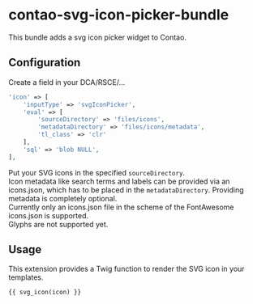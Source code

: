 # contao-svg-icon-picker-bundle

This bundle adds a svg icon picker widget to Contao.

## Configuration

Create a field in your DCA/RSCE/...
```php
'icon' => [
	'inputType' => 'svgIconPicker',
	'eval' => [
		'sourceDirectory' => 'files/icons',
		'metadataDirectory' => 'files/icons/metadata',
		'tl_class' => 'clr'
	],
	'sql' => 'blob NULL',
],
```

Put your SVG icons in the specified `sourceDirectory`. \
Icon metadata like search terms and labels can be provided via an icons.json, which has to be placed in the `metadataDirectory`. Providing metadata is completely optional. \
Currently only an icons.json file in the scheme of the FontAwesome icons.json is supported. \
Glyphs are not supported yet.

## Usage 

This extension provides a Twig function to render the SVG icon in your templates.
```twig
{{ svg_icon(icon) }}
```